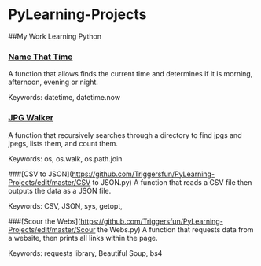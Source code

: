 # PyLearning-Projects
##My Work Learning Python



### [Name That Time](https://github.com/Triggersfun/PyLearning-Projects/edit/master/NameThatTime.py)
A function that allows finds the current time and determines if it is morning, afternoon, evening or night.

Keywords: 
datetime, datetime.now



### [JPG Walker](https://github.com/Triggersfun/PyLearning-Projects/edit/master/JPGWalker.py)
A function that recursively searches through a directory to find jpgs and jpegs, lists them, and count them.

Keywords: 
os, os.walk, os.path.join



###[CSV to JSON](https://github.com/Triggersfun/PyLearning-Projects/edit/master/CSV to JSON.py)
A function that reads a CSV file then outputs the data as a JSON file.

Keywords:
CSV, JSON, sys, getopt, 


###[Scour the Webs](https://github.com/Triggersfun/PyLearning-Projects/edit/master/Scour the Webs.py)
A function that requests data from a website, then prints all links within the page.

Keywords:
requests library, Beautiful Soup, bs4
